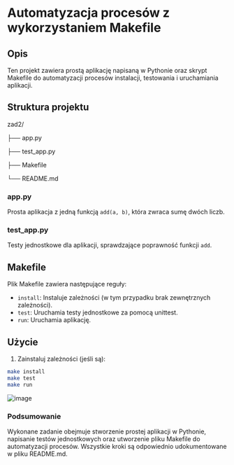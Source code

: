 # Automatyzacja procesów z wykorzystaniem Makefile

## Opis

Ten projekt zawiera prostą aplikację napisaną w Pythonie oraz skrypt Makefile do automatyzacji procesów instalacji, testowania i uruchamiania aplikacji.

## Struktura projektu

zad2/

├── app.py

├── test_app.py

├── Makefile

└── README.md

### app.py

Prosta aplikacja z jedną funkcją `add(a, b)`, która zwraca sumę dwóch liczb.

### test_app.py

Testy jednostkowe dla aplikacji, sprawdzające poprawność funkcji `add`.

## Makefile

Plik Makefile zawiera następujące reguły:

- `install`: Instaluje zależności (w tym przypadku brak zewnętrznych zależności).
- `test`: Uruchamia testy jednostkowe za pomocą unittest.
- `run`: Uruchamia aplikację.

## Użycie

1. Zainstaluj zależności (jeśli są):

```sh
make install
make test
make run
```
![image](https://github.com/JG-wsb/zadanie3/assets/169584693/dba3a8fb-f83c-49ce-a5d4-baf0d5973cbe)


### Podsumowanie

Wykonane zadanie obejmuje stworzenie prostej aplikacji w Pythonie, napisanie testów jednostkowych oraz utworzenie pliku Makefile do automatyzacji procesów. Wszystkie kroki są odpowiednio udokumentowane w pliku README.md.







